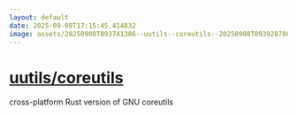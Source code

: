 ```yaml
---
layout: default
date: 2025-09-08T17:15:45.414832
image: assets/20250908T093741386--uutils--coreutils--20250908T093928708--cropped.png
---
```


# [uutils/coreutils](https://github.com/uutils/coreutils)

cross-platform Rust version of GNU coreutils

